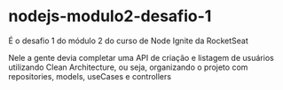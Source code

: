 # nodejs-modulo2-desafio-1

É o desafio 1 do módulo 2 do curso de Node Ignite da RocketSeat

Nele a gente devia completar uma API de criação e listagem de usuários utilizando Clean Architecture, ou seja, organizando o projeto com repositories, models, useCases e controllers
